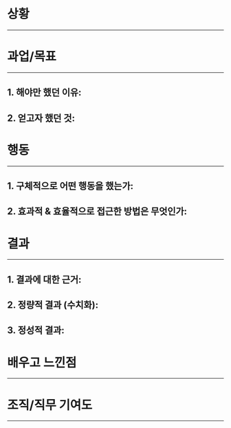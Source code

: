 # 상황
---

# 과업/목표
---
## 1. 해야만 했던 이유:

## 2. 얻고자 했던 것:

# 행동
---
## 1. 구체적으로 어떤 행동을 했는가:

## 2. 효과적 & 효율적으로 접근한 방법은 무엇인가:

# 결과
---
## 1. 결과에 대한 근거:

## 2. 정량적 결과 (수치화):

## 3. 정성적 결과:

# 배우고 느낀점
---

# 조직/직무 기여도
---
